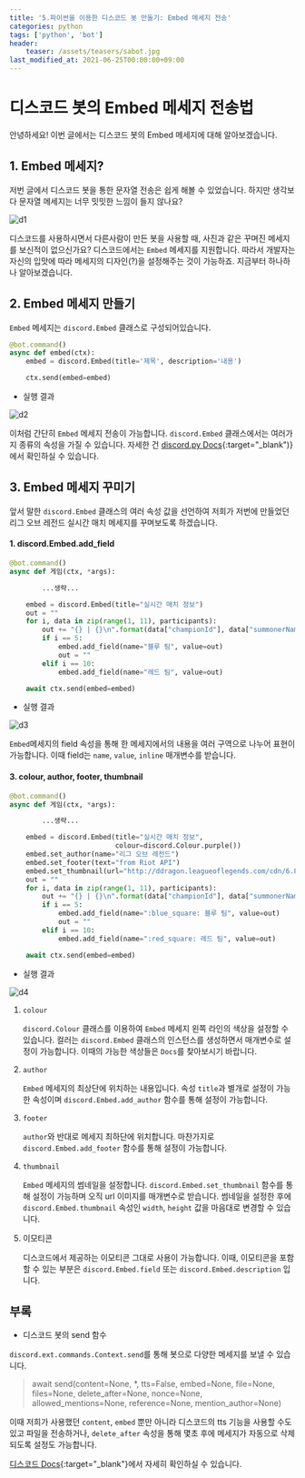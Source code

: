 ```yaml
---
title: '5.파이썬을 이용한 디스코드 봇 만들기: Embed 메세지 전송'
categories: python
tags: ['python', 'bot']
header:
    teaser: /assets/teasers/sabot.jpg
last_modified_at: 2021-06-25T00:00:00+09:00
---
```

# 디스코드 봇의 Embed 메세지 전송법

안녕하세요! 이번 글에서는 디스코드 봇의 Embed 메세지에 대해 알아보겠습니다.
   

## 1. Embed 메세지?

저번 글에서 디스코드 봇을 통한 문자열 전송은 쉽게 해볼 수 있었습니다. 하지만 생각보다 문자열 메세지는 너무 밋밋한 느낌이 들지 않나요?

![d1](https://user-images.githubusercontent.com/69145799/108801507-40c5f400-75d9-11eb-81e1-abd76e2561cb.png)

디스코드를 사용하시면서 다른사람이 만든 봇을 사용할 때, 사진과 같은 꾸며진 메세지를 보신적이 없으신가요? 디스코드에서는 `Embed` 메세지를 지원합니다. 따라서 개발자는 자신의 입맛에 따라 메세지의 디자인(?)을 설정해주는 것이 가능하죠. 지금부터 하나하나 알아보겠습니다.


## 2. Embed 메세지 만들기


`Embed` 메세지는 `discord.Embed` 클래스로 구성되어있습니다.

```python
@bot.command()
async def embed(ctx):
    embed = discord.Embed(title='제목', description='내용')

    ctx.send(embed=embed)
```
* 실행 결과

![d2](https://user-images.githubusercontent.com/69145799/108802366-74098280-75db-11eb-8ea6-16b59031a44e.png)

이처럼 간단히 `Embed` 메세지 전송이 가능합니다. `discord.Embed` 클래스에서는 여러가지 종류의 속성을 가질 수 있습니다. 자세한 건 [discord.py Docs](https://discordpy.readthedocs.io/en/latest/api.html?highlight=embed#discord.Embed){:target="_blank")}에서 확인하실 수 있습니다.


## 3. Embed 메세지 꾸미기


앞서 말한 `discord.Embed` 클래스의 여러 속성 값을 선언하여 저희가 저번에 만들었던 리그 오브 레전드 실시간 매치 메세지를 꾸며보도록 하겠습니다.

#### 1. discord.Embed.add_field

```python
@bot.command()
async def 게임(ctx, *args):

        ...생략...

    embed = discord.Embed(title="실시간 매치 정보")
    out = ""
    for i, data in zip(range(1, 11), participants):
        out += "{} | {}\n".format(data["championId"], data["summonerName"])
        if i == 5:
            embed.add_field(name="블루 팀", value=out)
            out = ""
        elif i == 10:
            embed.add_field(name="레드 팀", value=out)

    await ctx.send(embed=embed)
```

* 실행 결과

![d3](https://user-images.githubusercontent.com/69145799/108803360-d6fc1900-75dd-11eb-9703-45b626c881a4.png)

`Embed`메세지의 field 속성을 통해 한 메세지에서의 내용을 여러 구역으로 나누어 표현이 가능합니다. 이때 field는 `name`, `value`, `inline` 매개변수를 받습니다.

#### 3. colour, author, footer, thumbnail

```python
@bot.command()
async def 게임(ctx, *args):

        ...생략...

    embed = discord.Embed(title="실시간 매치 정보",
                          colour=discord.Colour.purple())
    embed.set_author(name="리그 오브 레전드")
    embed.set_footer(text="from Riot API")
    embed.set_thumbnail(url="http://ddragon.leagueoflegends.com/cdn/6.8.1/img/map/map11.png")
    out = ""
    for i, data in zip(range(1, 11), participants):
        out += "{} | {}\n".format(data["championId"], data["summonerName"])
        if i == 5:
            embed.add_field(name=":blue_square: 블루 팀", value=out)
            out = ""
        elif i == 10:
            embed.add_field(name=":red_square: 레드 팀", value=out)

    await ctx.send(embed=embed)
```
* 실행 결과

![d4](https://user-images.githubusercontent.com/69145799/108804661-41628880-75e1-11eb-892c-5a68e56d03b3.png)

1. `colour`
   
   `discord.Colour` 클래스를 이용하여 `Embed` 메세지 왼쪽 라인의 색상을 설정할 수 있습니다. 컬러는 `discord.Embed` 클래스의 인스턴스를 생성하면서 매개변수로 설정이 가능합니다. 이때의 가능한 색상들은 `Docs`를 찾아보시기 바랍니다.

2. `author`
   
    `Embed` 메세지의 최상단에 위치하는 내용입니다. 속성 `title`과 별개로 설정이 가능한 속성이며 `discord.Embed.add_author` 함수를 통해 설정이 가능합니다.

3. `footer`
   
    `author`와 반대로 메세지 최하단에 위치합니다. 마찬가지로 `discord.Embed.add_footer` 함수를 통해 설정이 가능합니다.

4. `thumbnail`

    `Embed` 메세지의 썸네일을 설정합니다. `discord.Embed.set_thumbnail` 함수를 통해 설정이 가능하며 오직 url 이미지를 매개변수로 받습니다. 썸네일을 설정한 후에 `discord.Embed.thumbnail` 속성인 `width`, `height` 값을 마음대로 변경할 수 있습니다.

5. 이모티콘
   
   디스코드에서 제공하는 이모티콘 그대로 사용이 가능합니다. 이때, 이모티콘을 포함할 수 있는 부분은 `discord.Embed.field` 또는 `discord.Embed.description` 입니다.


## 부록


* 디스코드 봇의 send 함수

`discord.ext.commands.Context.send`를 통해 봇으로 다양한 메세지를 보낼 수 있습니다.

> await send(content=None, *, tts=False, embed=None, file=None, files=None, delete_after=None, nonce=None, allowed_mentions=None, reference=None, mention_author=None)

이때 저희가 사용했던 `content`, `embed` 뿐만 아니라 디스코드의 tts 기능을 사용할 수도 있고 파일을 전송하거나, `delete_after` 속성을 통해 몇초 후에 메세지가 자동으로 삭제되도록 설정도 가능합니다.

[디스코드 Docs](https://discordpy.readthedocs.io/en/latest/ext/commands/api.html?highlight=send#discord.ext.commands.Context.send){:target="_blank"}에서 자세히 확인하실 수 있습니다.